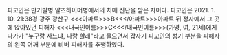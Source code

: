 피고인은 만기발병 알츠하이머병에서의 치매 진단을 받은 자이다.
피고인은 2021. 1. 10. 21:38경 광주 광산구 <<<아파트>>>B<<</아파트>>>아파트 뒤 정자에서 그 곳에 앉아있던 피해자 <<<내국인이름>>>C<<</내국인이름>>>(가명, 여, 21세)에게 다가가 "누구랑 사느냐, 나랑 할래"라고 물으면서 갑자기 피고인의 성기 부분을 피해자의 왼쪽 어깨 부분에 비벼 피해자를 추행하였다.
